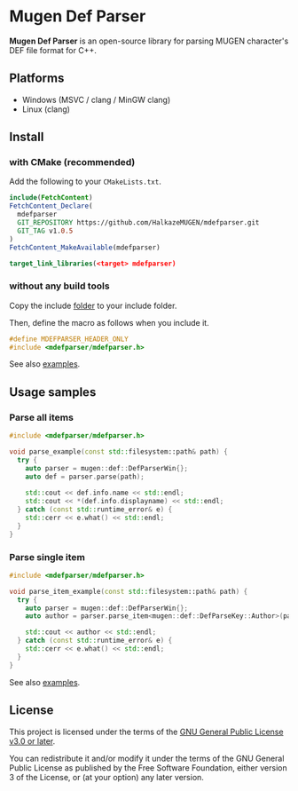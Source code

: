# Mugen Def Parser

**Mugen Def Parser** is an open-source library for parsing MUGEN character's DEF file format for C++.

## Platforms

- Windows (MSVC / clang / MinGW clang)
- Linux (clang)

## Install

### with CMake (recommended)

Add the following to your `CMakeLists.txt`.

```cmake
include(FetchContent)
FetchContent_Declare(
  mdefparser
  GIT_REPOSITORY https://github.com/HalkazeMUGEN/mdefparser.git
  GIT_TAG v1.0.5
)
FetchContent_MakeAvailable(mdefparser)

target_link_libraries(<target> mdefparser)
```

### without any build tools

Copy the include [folder](https://github.com/HalkazeMUGEN/mdefparser/tree/main/include) to your include folder.

Then, define the macro as follows when you include it.

```c
#define MDEFPARSER_HEADER_ONLY
#include <mdefparser/mdefparser.h>
```

See also [examples](https://github.com/HalkazeMUGEN/mdefparser/tree/main/example).

## Usage samples

### Parse all items

```cpp
#include <mdefparser/mdefparser.h>

void parse_example(const std::filesystem::path& path) {
  try {
    auto parser = mugen::def::DefParserWin{};
    auto def = parser.parse(path);
    
    std::cout << def.info.name << std::endl;
    std::cout << *(def.info.displayname) << std::endl;
  } catch (const std::runtime_error& e) {
    std::cerr << e.what() << std::endl;
  }
}
```

### Parse single item

```cpp
#include <mdefparser/mdefparser.h>

void parse_item_example(const std::filesystem::path& path) {
  try {
    auto parser = mugen::def::DefParserWin{};
    auto author = parser.parse_item<mugen::def::DefParseKey::Author>(path);

    std::cout << author << std::endl;
  } catch (const std::runtime_error& e) {
    std::cerr << e.what() << std::endl;
  }
}
```


See also [examples](https://github.com/HalkazeMUGEN/mdefparser/tree/main/example).

## License

This project is licensed under the terms of the [GNU General Public License v3.0 or later](https://www.gnu.org/licenses/gpl-3.0.html).

You can redistribute it and/or modify it under the terms of the GNU General Public License as published by the Free Software Foundation, either version 3 of the License, or (at your option) any later version.
